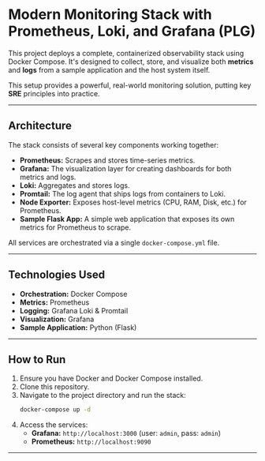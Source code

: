 # Modern Monitoring Stack with Prometheus, Loki, and Grafana (PLG)

This project deploys a complete, containerized observability stack using Docker Compose. It's designed to collect, store, and visualize both **metrics** and **logs** from a sample application and the host system itself.

This setup provides a powerful, real-world monitoring solution, putting key **SRE** principles into practice.

---

## Architecture

The stack consists of several key components working together:

* **Prometheus:** Scrapes and stores time-series metrics.
* **Grafana:** The visualization layer for creating dashboards for both metrics and logs.
* **Loki:** Aggregates and stores logs.
* **Promtail:** The log agent that ships logs from containers to Loki.
* **Node Exporter:** Exposes host-level metrics (CPU, RAM, Disk, etc.) for Prometheus.
* **Sample Flask App:** A simple web application that exposes its own metrics for Prometheus to scrape.

All services are orchestrated via a single `docker-compose.yml` file.

---

## Technologies Used

* **Orchestration:** Docker Compose
* **Metrics:** Prometheus
* **Logging:** Grafana Loki & Promtail
* **Visualization:** Grafana
* **Sample Application:** Python (Flask)

---

## How to Run

1.  Ensure you have Docker and Docker Compose installed.
2.  Clone this repository.
3.  Navigate to the project directory and run the stack:
    ```bash
    docker-compose up -d
    ```
4.  Access the services:
    * **Grafana:** `http://localhost:3000` (user: `admin`, pass: `admin`)
    * **Prometheus:** `http://localhost:9090`

---
